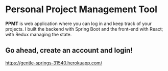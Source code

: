 # Personal Project Management Tool

**PPMT** is web application where you can log in and keep track of your projects. I built the backend with Spring Boot and the
front-end with React; with Redux managing the state.

## Go ahead, create an account and login!
https://gentle-springs-31540.herokuapp.com/
